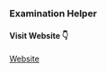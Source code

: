 ### Examination Helper

#### Visit Website 👇

[Website](https://examination-helper-frontend.vercel.app)
